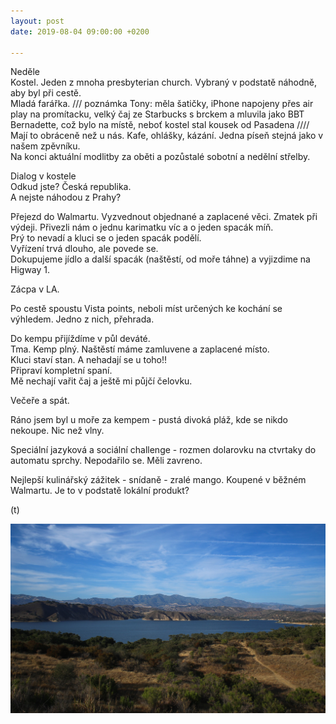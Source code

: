 ```yaml
---
layout: post
date: 2019-08-04 09:00:00 +0200

---
```

Neděle  
Kostel. Jeden z mnoha presbyterian church. Vybraný v podstatě náhodně, aby byl při cestě.   
Mladá farářka. /// poznámka Tony: měla šatičky, iPhone napojeny přes air play na promítacku, velký čaj ze Starbucks s brckem a mluvila jako BBT Bernadette, což bylo na místě, neboť kostel stal kousek od Pasadena //// Mají to obráceně než u nás. Kafe, ohlášky, kázání. Jedna píseň stejná jako v našem zpěvníku.  
Na konci aktuální modlitby za oběti a pozůstalé sobotní a nedělní střelby.   
  
Dialog v kostele   
Odkud jste? Česká republika.   
A nejste náhodou z Prahy?  
  
Přejezd do Walmartu. Vyzvednout objednané a zaplacené věci. Zmatek při výdeji. Přivezli nám o jednu karimatku víc a o jeden spacák míň.   
Prý to nevadí a kluci se o jeden spacák podělí.   
Vyřízení trvá dlouho, ale povede se.   
Dokupujeme jídlo a další spacák (naštěstí, od moře táhne) a vyjizdime na Higway 1.  
  
Zácpa v LA.

Po cestě spoustu Vista points, neboli míst určených ke kochání se výhledem. Jedno z nich, přehrada.

Do kempu přijíždíme v půl deváté.   
Tma. Kemp plný. Naštěstí máme zamluvene a zaplacené místo.   
Kluci staví stan. A nehadají se u toho!!   
Připraví kompletní spaní.   
Mě nechají vařit čaj a ještě mi půjčí čelovku.   
  
Večeře a spát.   
  
Ráno jsem byl u moře za kempem - pustá divoká pláž, kde se nikdo nekoupe. Nic než vlny.  
  
Speciální jazyková a sociální challenge - rozmen dolarovku na ctvrtaky do automatu sprchy. Nepodařilo se. Měli zavreno.  
  
  
Nejlepší kulinářský zážitek - snídaně - zralé mango. Koupené v běžném Walmartu. Je to v podstatě lokální produkt?  
  
(t)

![](/fotky-amerika/78B267BE-EA58-4BEE-B158-B4C523E26366.jpeg)